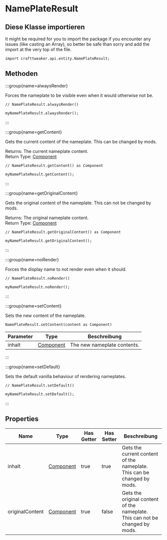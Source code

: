 # NamePlateResult

## Diese Klasse importieren

It might be required for you to import the package if you encounter any issues (like casting an Array), so better be safe than sorry and add the import at the very top of the file.
```zenscript
import crafttweaker.api.entity.NamePlateResult;
```


## Methoden

:::group{name=alwaysRender}

Forces the nameplate to be visible even when it would otherwise not be.

```zenscript
// NamePlateResult.alwaysRender()

myNamePlateResult.alwaysRender();
```

:::

:::group{name=getContent}

Gets the current content of the nameplate. This can be changed by mods.

Returns: The current nameplate content.  
Return Type: [Component](/vanilla/api/text/Component)

```zenscript
// NamePlateResult.getContent() as Component

myNamePlateResult.getContent();
```

:::

:::group{name=getOriginalContent}

Gets the original content of the nameplate. This can not be changed by mods.

Returns: The original nameplate content.  
Return Type: [Component](/vanilla/api/text/Component)

```zenscript
// NamePlateResult.getOriginalContent() as Component

myNamePlateResult.getOriginalContent();
```

:::

:::group{name=noRender}

Forces the display name to not render even when it should.

```zenscript
// NamePlateResult.noRender()

myNamePlateResult.noRender();
```

:::

:::group{name=setContent}

Sets the new content of the nameplate.

```zenscript
NamePlateResult.setContent(content as Component)
```

| Parameter | Type                                     | Beschreibung                |
| --------- | ---------------------------------------- | --------------------------- |
| inhalt    | [Component](/vanilla/api/text/Component) | The new nameplate contents. |


:::

:::group{name=setDefault}

Sets the default vanilla behaviour of rendering nameplates.

```zenscript
// NamePlateResult.setDefault()

myNamePlateResult.setDefault();
```

:::


## Properties

| Name            | Type                                     | Has Getter | Has Setter | Beschreibung                                                                               |
| --------------- | ---------------------------------------- | ---------- | ---------- | ------------------------------------------------------------------------------------------ |
| inhalt          | [Component](/vanilla/api/text/Component) | true       | true       | Gets the current content of the nameplate. <br />  This can be changed by mods.      |
| originalContent | [Component](/vanilla/api/text/Component) | true       | false      | Gets the original content of the nameplate. <br />  This can not be changed by mods. |

